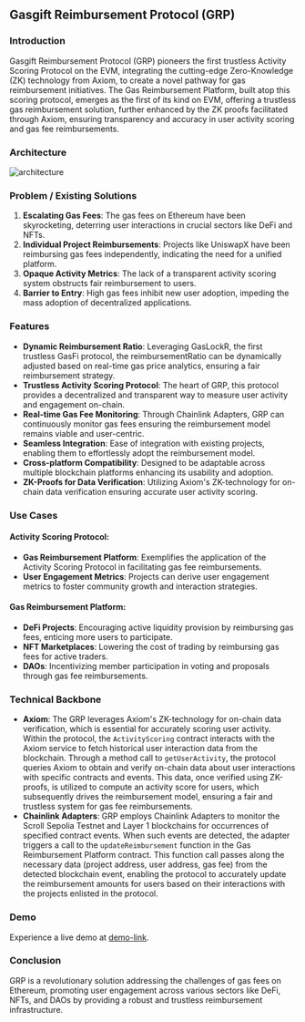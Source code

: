 ## Gasgift Reimbursement Protocol (GRP)

### Introduction
Gasgift Reimbursement Protocol (GRP) pioneers the first trustless Activity Scoring Protocol on the EVM, integrating the cutting-edge Zero-Knowledge (ZK) technology from Axiom, to create a novel pathway for gas reimbursement initiatives. The Gas Reimbursement Platform, built atop this scoring protocol, emerges as the first of its kind on EVM, offering a trustless gas reimbursement solution, further enhanced by the ZK proofs facilitated through Axiom, ensuring transparency and accuracy in user activity scoring and gas fee reimbursements.

### Architecture
![architecture](https://github.com/chiguayeshao/gas-reimbursement-platform/blob/main/public/architecture.png)

### Problem / Existing Solutions
1. **Escalating Gas Fees**: The gas fees on Ethereum have been skyrocketing, deterring user interactions in crucial sectors like DeFi and NFTs.
2. **Individual Project Reimbursements**: Projects like UniswapX have been reimbursing gas fees independently, indicating the need for a unified platform.
3. **Opaque Activity Metrics**: The lack of a transparent activity scoring system obstructs fair reimbursement to users.
4. **Barrier to Entry**: High gas fees inhibit new user adoption, impeding the mass adoption of decentralized applications.

### Features
- **Dynamic Reimbursement Ratio**: Leveraging GasLockR, the first trustless GasFi protocol, the reimbursementRatio can be dynamically adjusted based on real-time gas price analytics, ensuring a fair reimbursement strategy.
- **Trustless Activity Scoring Protocol**: The heart of GRP, this protocol provides a decentralized and transparent way to measure user activity and engagement on-chain.
- **Real-time Gas Fee Monitoring**: Through Chainlink Adapters, GRP can continuously monitor gas fees ensuring the reimbursement model remains viable and user-centric.
- **Seamless Integration**: Ease of integration with existing projects, enabling them to effortlessly adopt the reimbursement model.
- **Cross-platform Compatibility**: Designed to be adaptable across multiple blockchain platforms enhancing its usability and adoption.
- **ZK-Proofs for Data Verification**: Utilizing Axiom's ZK-technology for on-chain data verification ensuring accurate user activity scoring.

### Use Cases
#### Activity Scoring Protocol:
- **Gas Reimbursement Platform**: Exemplifies the application of the Activity Scoring Protocol in facilitating gas fee reimbursements.
- **User Engagement Metrics**: Projects can derive user engagement metrics to foster community growth and interaction strategies.

#### Gas Reimbursement Platform:
- **DeFi Projects**: Encouraging active liquidity provision by reimbursing gas fees, enticing more users to participate.
- **NFT Marketplaces**: Lowering the cost of trading by reimbursing gas fees for active traders.
- **DAOs**: Incentivizing member participation in voting and proposals through gas fee reimbursements.

### Technical Backbone
- **Axiom**: The GRP leverages Axiom's ZK-technology for on-chain data verification, which is essential for accurately scoring user activity. Within the protocol, the `ActivityScoring` contract interacts with the Axiom service to fetch historical user interaction data from the blockchain. Through a method call to `getUserActivity`, the protocol queries Axiom to obtain and verify on-chain data about user interactions with specific contracts and events. This data, once verified using ZK-proofs, is utilized to compute an activity score for users, which subsequently drives the reimbursement model, ensuring a fair and trustless system for gas fee reimbursements.
- **Chainlink Adapters**: GRP employs Chainlink Adapters to monitor the Scroll Sepolia Testnet and Layer 1 blockchains for occurrences of specified contract events. When such events are detected, the adapter triggers a call to the `updateReimbursement` function in the Gas Reimbursement Platform contract. This function call passes along the necessary data (project address, user address, gas fee) from the detected blockchain event, enabling the protocol to accurately update the reimbursement amounts for users based on their interactions with the projects enlisted in the protocol.


### Demo
Experience a live demo at [demo-link](http://demo-link.com).

### Conclusion
GRP is a revolutionary solution addressing the challenges of gas fees on Ethereum, promoting user engagement across various sectors like DeFi, NFTs, and DAOs by providing a robust and trustless reimbursement infrastructure.
